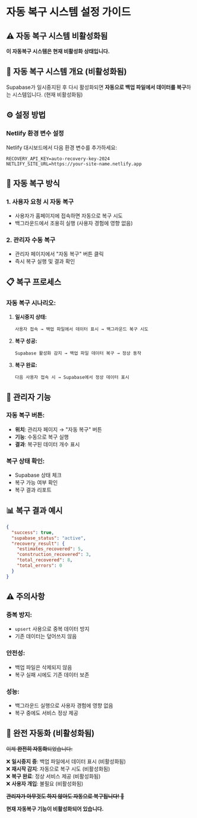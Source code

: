 # 자동 복구 시스템 설정 가이드

## ⚠️ 자동 복구 시스템 비활성화됨

**이 자동복구 시스템은 현재 비활성화 상태입니다.**

## 🔄 자동 복구 시스템 개요 (비활성화됨)

Supabase가 일시중지된 후 다시 활성화되면 **자동으로 백업 파일에서 데이터를 복구**하는 시스템입니다. (현재 비활성화됨)

## ⚙️ 설정 방법

### Netlify 환경 변수 설정

Netlify 대시보드에서 다음 환경 변수를 추가하세요:

```
RECOVERY_API_KEY=auto-recovery-key-2024
NETLIFY_SITE_URL=https://your-site-name.netlify.app
```


## 🚀 자동 복구 방식

### 1. **사용자 요청 시 자동 복구**
- 사용자가 홈페이지에 접속하면 자동으로 복구 시도
- 백그라운드에서 조용히 실행 (사용자 경험에 영향 없음)

### 2. **관리자 수동 복구**
- 관리자 페이지에서 "자동 복구" 버튼 클릭
- 즉시 복구 실행 및 결과 확인

## 📋 복구 프로세스

### **자동 복구 시나리오:**

1. **일시중지 상태:**
   ```
   사용자 접속 → 백업 파일에서 데이터 표시 → 백그라운드 복구 시도
   ```

2. **복구 성공:**
   ```
   Supabase 활성화 감지 → 백업 파일 데이터 복구 → 정상 동작
   ```

3. **복구 완료:**
   ```
   다음 사용자 접속 시 → Supabase에서 정상 데이터 표시
   ```

## 🔧 관리자 기능

### **자동 복구 버튼:**
- **위치**: 관리자 페이지 → "자동 복구" 버튼
- **기능**: 수동으로 복구 실행
- **결과**: 복구된 데이터 개수 표시

### **복구 상태 확인:**
- Supabase 상태 체크
- 복구 가능 여부 확인
- 복구 결과 리포트

## 📊 복구 결과 예시

```json
{
  "success": true,
  "supabase_status": "active",
  "recovery_result": {
    "estimates_recovered": 5,
    "construction_recovered": 3,
    "total_recovered": 8,
    "total_errors": 0
  }
}
```

## ⚠️ 주의사항

### **중복 방지:**
- `upsert` 사용으로 중복 데이터 방지
- 기존 데이터는 덮어쓰지 않음

### **안전성:**
- 백업 파일은 삭제되지 않음
- 복구 실패 시에도 기존 데이터 보존

### **성능:**
- 백그라운드 실행으로 사용자 경험에 영향 없음
- 복구 중에도 서비스 정상 제공

## 🎯 완전 자동화 (비활성화됨)

~~이제 **완전히 자동화**되었습니다:~~

❌ **일시중지 중**: 백업 파일에서 데이터 표시 (비활성화됨)  
❌ **재시작 감지**: 자동으로 복구 시도 (비활성화됨)  
❌ **복구 완료**: 정상 서비스 제공 (비활성화됨)  
❌ **사용자 개입**: 불필요 (비활성화됨)  

~~**관리자가 아무것도 하지 않아도 자동으로 복구됩니다!** 🎉~~

**현재 자동복구 기능이 비활성화되어 있습니다.**

